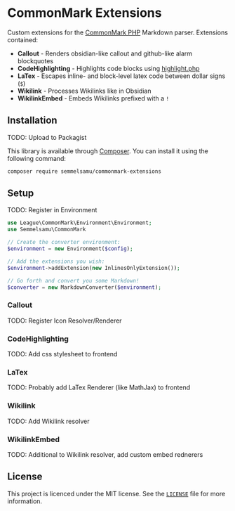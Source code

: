 # CommonMark Extensions

Custom extensions for the [CommonMark PHP](https://commonmark.thephpleague.com/) Markdown parser. Extensions contained:

-   **Callout** - Renders obsidian-like callout and github-like alarm blockquotes
-   **CodeHighlighting** - Highlights code blocks using [highlight.php](https://github.com/scrivo/highlight.php)
-   **LaTex** - Escapes inline- and block-level latex code between dollar signs (`$`)
-   **Wikilink** - Processes Wikilinks like in Obsidian
-   **WikilinkEmbed** - Embeds Wikilinks prefixed with a `!`

## Installation

TODO: Upload to Packagist

This library is available through [Composer](https://getcomposer.org/). You can install it using the following command:

```bash
composer require semmelsamu/commonmark-extensions
```

## Setup

TODO: Register in Environment

```php
use League\CommonMark\Environment\Environment;
use Semmelsamu\CommonMark

// Create the converter environment:
$environment = new Environment($config);

// Add the extensions you wish:
$environment->addExtension(new InlinesOnlyExtension());

// Go forth and convert you some Markdown!
$converter = new MarkdownConverter($environment);
```

### Callout

TODO: Register Icon Resolver/Renderer

### CodeHighlighting

TODO: Add css stylesheet to frontend

### LaTex

TODO: Probably add LaTex Renderer (like MathJax) to frontend

### Wikilink

TODO: Add Wikilink resolver

### WikilinkEmbed

TODO: Additional to Wikilink resolver, add custom embed rednerers

## License

This project is licenced under the MIT license. See the [`LICENSE`](LICENSE) file for more information.
